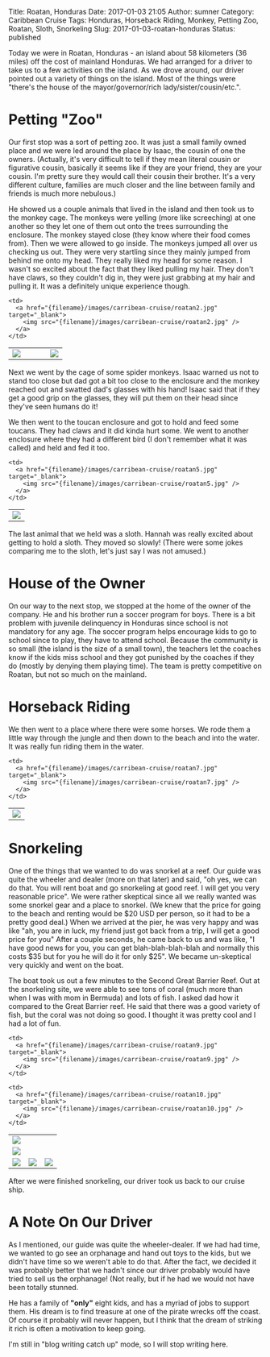 Title: Roatan, Honduras
Date: 2017-01-03 21:05
Author: sumner
Category: Caribbean Cruise
Tags: Honduras, Horseback Riding, Monkey, Petting Zoo, Roatan, Sloth, Snorkeling
Slug: 2017-01-03-roatan-honduras
Status: published

Today we were in Roatan, Honduras - an island about 58 kilometers (36 miles) off
the cost of mainland Honduras. We had arranged for a driver to take us to a few
activities on the island. As we drove around, our driver pointed out a variety
of things on the island. Most of the things were "there's the house of the
mayor/governor/rich lady/sister/cousin/etc.".

# Petting "Zoo"

Our first stop was a sort of petting zoo. It was just a small family owned place
and we were led around the place by Isaac, the cousin of one the owners.
(Actually, it's very difficult to tell if they mean literal cousin or figurative
cousin, basically it seems like if they are your friend, they are your cousin.
I'm pretty sure they would call their cousin their brother. It's a very
different culture, families are much closer and the line between family and
friends is much more nebulous.)

He showed us a couple animals that lived in the island and then took us to the
monkey cage. The monkeys were yelling (more like screeching) at one another so
they let one of them out onto the trees surrounding the enclosure. The monkey
stayed close (they know where their food comes from). Then we were allowed to go
inside. The monkeys jumped all over us checking us out. They were very startling
since they mainly jumped from behind me onto my head. They really liked my head
for some reason. I wasn't so excited about the fact that they liked pulling my
hair. They don't have claws, so they couldn't dig in, they were just grabbing at
my hair and pulling it. It was a definitely unique experience though.

<table class="gallery">
  <tr>
    <td rowspan="2" width="70%">
      <a href="{filename}/images/carribean-cruise/roatan1.jpg" target="_blank">
        <img src="{filename}/images/carribean-cruise/roatan1.jpg" />
      </a>
    </td>

    <td>
      <a href="{filename}/images/carribean-cruise/roatan2.jpg" target="_blank">
        <img src="{filename}/images/carribean-cruise/roatan2.jpg" />
      </a>
    </td>
  </tr>
  <tr>
    <td>
      <a href="{filename}/images/carribean-cruise/roatan3.jpg" target="_blank">
        <img src="{filename}/images/carribean-cruise/roatan3.jpg" />
      </a>
    </td>
  </tr>
</table>

Next we went by the cage of some spider monkeys. Isaac warned us not to stand
too close but dad got a bit too close to the enclosure and the monkey reached
out and swatted dad's glasses with his hand! Isaac said that if they get a good
grip on the glasses, they will put them on their head since they've seen humans
do it!

We then went to the toucan enclosure and got to hold and feed some toucans. They
had claws and it did kinda hurt some. We went to another enclosure where they
had a different bird (I don't remember what it was called) and held and fed it
too.

<table class="gallery">
  <tr>
    <td>
      <a href="{filename}/images/carribean-cruise/roatan4.jpg" target="_blank">
        <img src="{filename}/images/carribean-cruise/roatan4.jpg" />
      </a>
    </td>

    <td>
      <a href="{filename}/images/carribean-cruise/roatan5.jpg" target="_blank">
        <img src="{filename}/images/carribean-cruise/roatan5.jpg" />
      </a>
    </td>
  </tr>
</table>

The last animal that we held was a sloth. Hannah was really excited about
getting to hold a sloth. They moved so slowly! (There were some jokes comparing
me to the sloth, let's just say I was not amused.)

# House of the Owner

On our way to the next stop, we stopped at the home of the owner of the company.
He and his brother run a soccer program for boys. There is a bit problem with
juvenile delinquency in Honduras since school is not mandatory for any age. The
soccer program helps encourage kids to go to school since to play, they have to
attend school. Because the community is so small (the island is the size of a
small town), the teachers let the coaches know if the kids miss school and they
got punished by the coaches if they do (mostly by denying them playing time).
The team is pretty competitive on Roatan, but not so much on the mainland.

# Horseback Riding

We then went to a place where there were some horses. We rode them a little way
through the jungle and then down to the beach and into the water. It was really
fun riding them in the water.

<table class="gallery">
  <tr>
    <td>
      <a href="{filename}/images/carribean-cruise/roatan6.jpg" target="_blank">
        <img src="{filename}/images/carribean-cruise/roatan6.jpg" />
      </a>
    </td>

    <td>
      <a href="{filename}/images/carribean-cruise/roatan7.jpg" target="_blank">
        <img src="{filename}/images/carribean-cruise/roatan7.jpg" />
      </a>
    </td>
  </tr>
</table>

# Snorkeling

One of the things that we wanted to do was snorkel at a reef. Our guide was
quite the wheeler and dealer (more on that later) and said, "oh yes, we can do
that. You will rent boat and go snorkeling at good reef. I will get you very
reasonable price". We were rather skeptical since all we really wanted was some
snorkel gear and a place to snorkel. (We knew that the price for going to the
beach and renting would be $20 USD per person, so it had to be a pretty good
deal.) When we arrived at the pier, he was very happy and was like "ah, you are
in luck, my friend just got back from a trip, I will get a good price for you"
After a couple seconds, he came back to us and was like, "I have good news for
you, you can get blah-blah-blah-blah and normally this costs $35 but for you he
will do it for only $25". We became un-skeptical very quickly and went on the
boat.

The boat took us out a few minutes to the Second Great Barrier Reef. Out at the
snorkeling site, we were able to see tons of coral (much more than when I was
with mom in Bermuda) and lots of fish. I asked dad how it compared to the Great
Barrier reef. He said that there was a good variety of fish, but the coral was
not doing so good. I thought it was pretty cool and I had a lot of fun.

<table class="gallery">
  <tr>
    <td colspan="3">
      <a href="{filename}/images/carribean-cruise/roatan14.jpg" target="_blank">
        <img src="{filename}/images/carribean-cruise/roatan14.jpg" />
      </a>
    </td>
  </tr>
  <tr>
    <td>
      <a href="{filename}/images/carribean-cruise/roatan8.jpg" target="_blank">
        <img src="{filename}/images/carribean-cruise/roatan8.jpg" />
      </a>
    </td>

    <td>
      <a href="{filename}/images/carribean-cruise/roatan9.jpg" target="_blank">
        <img src="{filename}/images/carribean-cruise/roatan9.jpg" />
      </a>
    </td>

    <td>
      <a href="{filename}/images/carribean-cruise/roatan10.jpg" target="_blank">
        <img src="{filename}/images/carribean-cruise/roatan10.jpg" />
      </a>
    </td>
  </tr>
  <tr>
    <td>
      <a href="{filename}/images/carribean-cruise/roatan11.jpg" target="_blank">
        <img src="{filename}/images/carribean-cruise/roatan11.jpg" />
      </a>
    </td>
    <td>
      <a href="{filename}/images/carribean-cruise/roatan12.jpg" target="_blank">
        <img src="{filename}/images/carribean-cruise/roatan12.jpg" />
      </a>
    </td>
    <td>
      <a href="{filename}/images/carribean-cruise/roatan13.jpg" target="_blank">
        <img src="{filename}/images/carribean-cruise/roatan13.jpg" />
      </a>
    </td>
  </tr>
</table>


After we were finished snorkeling, our driver took us back to our cruise ship.

# A Note On Our Driver

As I mentioned, our guide was quite the wheeler-dealer. If we had had time, we
wanted to go see an orphanage and hand out toys to the kids, but we didn't have
time so we weren't able to do that. After the fact, we decided it was probably
better that we hadn't since our driver probably would have tried to sell us the
orphanage! (Not really, but if he had we would not have been totally stunned.

He has a family of **"only"** eight kids, and has a myriad of jobs to support
them. His dream is to find treasure at one of the pirate wrecks off the coast.
Of course it probably will never happen, but I think that the dream of striking
it rich is often a motivation to keep going.

I'm still in "blog writing catch up" mode, so I will stop writing here.
